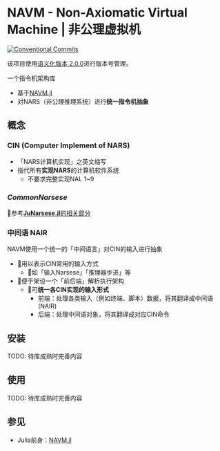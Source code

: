 # NAVM - Non-Axiomatic Virtual Machine | 非公理虚拟机

[![Conventional Commits](https://img.shields.io/badge/Conventional%20Commits-1.0.0-%23FE5196?logo=conventionalcommits&logoColor=white)](https://conventionalcommits.org)

该项目使用[语义化版本 2.0.0](https://semver.org/)进行版本号管理。

一个指令机架构库

- 基于[NAVM.jl](https://github.com/ARCJ137442/NAVM.jl)
- 对NARS（非公理推理系统）进行**统一指令机抽象**

## 概念

### CIN (Computer Implement of NARS)

- 「NARS计算机实现」之英文缩写
- 指代所有**实现NARS**的计算机软件系统
  - 不要求完整实现NAL 1~9

### ***CommonNarsese***

🔗参考[**JuNarsese.jl**的相关部分](https://github.com/ARCJ137442/JuNarsese.jl?tab=readme-ov-file#commonnarsese)

### 中间语 NAIR

NAVM使用一个统一的「中间语言」对CIN的输入进行抽象

- 🎯用以表示CIN常用的输入方式
  - 📄如「输入Narsese」「推理器步进」等
- 🎯便于架设一个「前后端」解析执行架构
  - 📌可**统一各CIN实现的输入形式**
    - 前端：处理各类输入（例如终端、脚本）数据，将其翻译成中间语(NAIR)
    - 后端：处理中间语对象，将其翻译成对应CIN命令

## 安装

TODO: 待库成熟时完善内容

## 使用

TODO: 待库成熟时完善内容

## 参见

- Julia前身：[NAVM.jl](https://github.com/ARCJ137442/NAVM.jl)
